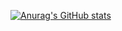 [![Anurag's GitHub stats](https://github-readme-stats.vercel.app/api?username=lilpacy)](https://github.com/anuraghazra/github-readme-stats)
